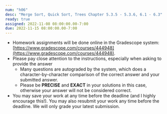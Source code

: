 ```yaml
---
num: "h06"
desc: "Merge Sort, Quick Sort, Trees Chapter 5.3.5 - 5.3.6, 6.1 - 6.3"
ready: true
assigned: 2022-11-08 08:00:00.00-7:00
due: 2022-11-15 08:00:00.00-7:00
---
```


* Homework assignments will be done online in the Gradescope system: [https://www.gradescope.com/courses/444948](https://www.gradescope.com/courses/444948).
* Please pay close attention to the instructions, especially when asking to provide the answer
	* Many questions are autograded by the system, which does a character-by-character comparison of the correct answer and your submitted answer.
	* Please be **PRECISE** and **EXACT** in your solutions in this case, otherwise your answer will not be considered correct.
* You may save your work at any time before the deadline (and I highly encourage this!). You may also resubmit your work any time before the deadline. We will only grade your latest submission.

